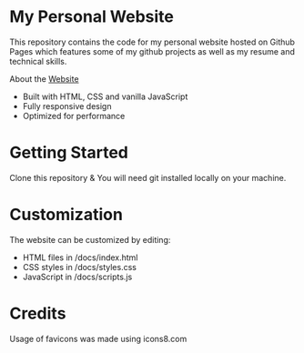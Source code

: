 # My Personal Website
This repository contains the code for my personal website hosted on Github Pages which features some of my github projects as well as my resume and technical skills.

About the [Website](https://0zmilad.github.io/0ZMilad/)
- Built with HTML, CSS and vanilla JavaScript
- Fully responsive design
- Optimized for performance  
<!-- 
![Demo GIF](https://github.com/0ZMilad/0ZMilad/blob/2a6f2f106078f58fcc708e3de919f669d57ca3ff/docs/images/Web%20Demo%20Giff%202023.gif) -->

# Getting Started
Clone this repository & You will need git installed locally on your machine.
# Customization
The website can be customized by editing:
- HTML files in /docs/index.html
- CSS styles in /docs/styles.css
- JavaScript in /docs/scripts.js

# Credits
Usage of favicons was made using icons8.com

<!-- # Contact
Milad - Milad.Amini2026@gmail.com --> 

